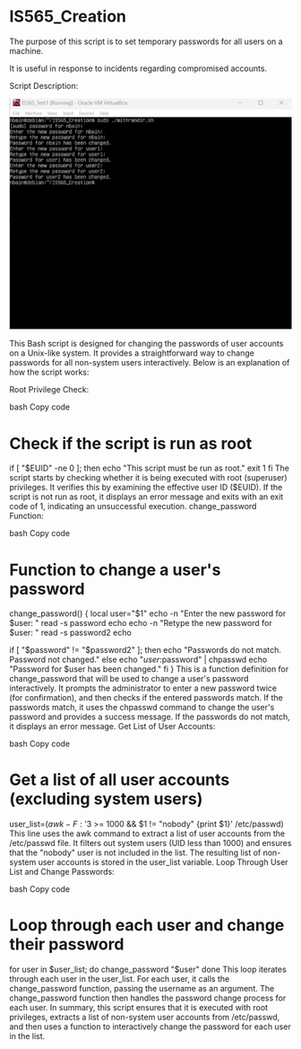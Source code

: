 # IS565_Creation

The purpose of this script is to set temporary passwords for all users on a machine. 

It is useful in response to incidents regarding compromised accounts.

Script Description:

![bash script image](./images/SEPTbash1.png)

This Bash script is designed for changing the passwords of user accounts on a Unix-like system. It provides a straightforward way to change passwords for all non-system users interactively. Below is an explanation of how the script works:

Root Privilege Check:

bash
Copy code
# Check if the script is run as root
if [ "$EUID" -ne 0 ]; then
  echo "This script must be run as root."
  exit 1
fi
The script starts by checking whether it is being executed with root (superuser) privileges. It verifies this by examining the effective user ID ($EUID).
If the script is not run as root, it displays an error message and exits with an exit code of 1, indicating an unsuccessful execution.
change_password Function:

bash
Copy code
# Function to change a user's password
change_password() {
  local user="$1"
  echo -n "Enter the new password for $user: "
  read -s password
  echo
  echo -n "Retype the new password for $user: "
  read -s password2
  echo

  if [ "$password" != "$password2" ]; then
    echo "Passwords do not match. Password not changed."
  else
    echo "$user:$password" | chpasswd
    echo "Password for $user has been changed."
  fi
}
This is a function definition for change_password that will be used to change a user's password interactively.
It prompts the administrator to enter a new password twice (for confirmation), and then checks if the entered passwords match.
If the passwords match, it uses the chpasswd command to change the user's password and provides a success message. If the passwords do not match, it displays an error message.
Get List of User Accounts:

bash
Copy code
# Get a list of all user accounts (excluding system users)
user_list=$(awk -F: '$3 >= 1000 && $1 != "nobody" {print $1}' /etc/passwd)
This line uses the awk command to extract a list of user accounts from the /etc/passwd file.
It filters out system users (UID less than 1000) and ensures that the "nobody" user is not included in the list.
The resulting list of non-system user accounts is stored in the user_list variable.
Loop Through User List and Change Passwords:

bash
Copy code
# Loop through each user and change their password
for user in $user_list; do
  change_password "$user"
done
This loop iterates through each user in the user_list.
For each user, it calls the change_password function, passing the username as an argument.
The change_password function then handles the password change process for each user.
In summary, this script ensures that it is executed with root privileges, extracts a list of non-system user accounts from /etc/passwd, and then uses a function to interactively change the password for each user in the list.
